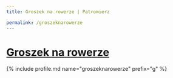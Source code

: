 ```yaml
---
title: Groszek na rowerze | Patromierz

permalink: /groszeknarowerze
---
```


# [Groszek na rowerze](https://patronite.pl/groszeknarowerze)

{% include profile.md name="groszeknarowerze" prefix="g" %}

